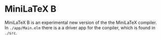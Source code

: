 # MiniLaTeX B

MiniLaTeX B is an experimental new version of the 
the MiniLaTeX compiler.  In `./app/Main.elm` there is a 
a driver app for the conpiler, which is found in `./src`.

